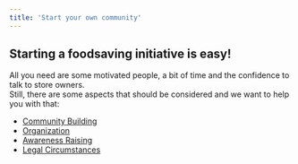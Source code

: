```yaml
---
title: 'Start your own community'
---
```


## Starting a foodsaving initiative is easy!
All you need are some motivated people, a bit of time and the confidence to talk to store owners. <br>
Still, there are some aspects that should be considered and we want to help you with that:

* [Community Building](buildcommunity)
* [Organization](organization)
* [Awareness Raising](awareness)
* [Legal Circumstances](legal)